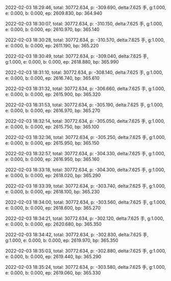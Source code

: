 2022-02-03 18:29:46, total: 30772.634, p: -309.690, delta:7.625 手, g:1.000, e: 0.000, b: 0.000, ep: 2609.830, bp: 364.940

2022-02-03 18:30:07, total: 30772.634, p: -310.150, delta:7.625 手, g:1.000, e: 0.000, b: 0.000, ep: 2610.970, bp: 365.140

2022-02-03 18:30:28, total: 30772.634, p: -310.570, delta:7.625 手, g:1.000, e: 0.000, b: 0.000, ep: 2611.190, bp: 365.220

2022-02-03 18:30:49, total: 30772.634, p: -309.040, delta:7.625 手, g:1.000, e: 0.000, b: 0.000, ep: 2618.880, bp: 365.990

2022-02-03 18:31:10, total: 30772.634, p: -308.140, delta:7.625 手, g:1.000, e: 0.000, b: 0.000, ep: 2616.740, bp: 365.610

2022-02-03 18:31:32, total: 30772.634, p: -306.660, delta:7.625 手, g:1.000, e: 0.000, b: 0.000, ep: 2615.900, bp: 365.320

2022-02-03 18:31:53, total: 30772.634, p: -305.190, delta:7.625 手, g:1.000, e: 0.000, b: 0.000, ep: 2616.970, bp: 365.270

2022-02-03 18:32:14, total: 30772.634, p: -305.050, delta:7.625 手, g:1.000, e: 0.000, b: 0.000, ep: 2615.750, bp: 365.100

2022-02-03 18:32:36, total: 30772.634, p: -305.250, delta:7.625 手, g:1.000, e: 0.000, b: 0.000, ep: 2615.950, bp: 365.150

2022-02-03 18:32:57, total: 30772.634, p: -304.330, delta:7.625 手, g:1.000, e: 0.000, b: 0.000, ep: 2616.950, bp: 365.160

2022-02-03 18:33:18, total: 30772.634, p: -304.300, delta:7.625 手, g:1.000, e: 0.000, b: 0.000, ep: 2618.020, bp: 365.290

2022-02-03 18:33:39, total: 30772.634, p: -303.740, delta:7.625 手, g:1.000, e: 0.000, b: 0.000, ep: 2618.100, bp: 365.230

2022-02-03 18:34:00, total: 30772.634, p: -303.560, delta:7.625 手, g:1.000, e: 0.000, b: 0.000, ep: 2618.600, bp: 365.270

2022-02-03 18:34:21, total: 30772.634, p: -302.120, delta:7.625 手, g:1.000, e: 0.000, b: 0.000, ep: 2620.680, bp: 365.350

2022-02-03 18:34:42, total: 30772.634, p: -302.830, delta:7.625 手, g:1.000, e: 0.000, b: 0.000, ep: 2619.970, bp: 365.350

2022-02-03 18:35:03, total: 30772.634, p: -302.880, delta:7.625 手, g:1.000, e: 0.000, b: 0.000, ep: 2619.440, bp: 365.290

2022-02-03 18:35:24, total: 30772.634, p: -303.580, delta:7.625 手, g:1.000, e: 0.000, b: 0.000, ep: 2619.060, bp: 365.330